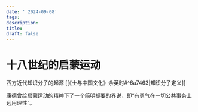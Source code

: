 ```yaml
---
date: ' 2024-09-08'
tags: 
description: 
title: 
draft: false
---
```

# 十八世纪的启蒙运动

西方近代知识分子的起源 [[《士与中国文化》余英时#^6a7463|知识分子定义]]

康德曾给启蒙运动的精神下了⼀个简明扼要的界说，即“有勇⽓在⼀切公共事务上远⽤理性”。
